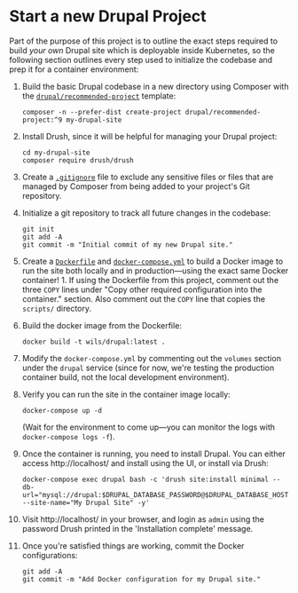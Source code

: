 # Start a new Drupal Project

Part of the purpose of this project is to outline the exact steps required to build _your own_ Drupal site which is deployable inside Kubernetes, so the following section outlines every step used to initialize the codebase and prep it for a container environment:

  1. Build the basic Drupal codebase in a new directory using Composer with the [`drupal/recommended-project`](https://www.drupal.org/docs/develop/using-composer/using-composer-to-install-drupal-and-manage-dependencies#s-using-drupalrecommended-project) template:

     ```
     composer -n --prefer-dist create-project drupal/recommended-project:^9 my-drupal-site
     ```

  1. Install Drush, since it will be helpful for managing your Drupal project:

     ```
     cd my-drupal-site
     composer require drush/drush
     ```

  1. Create a [`.gitignore`](../.gitignore) file to exclude any sensitive files or files that are managed by Composer from being added to your project's Git repository.

  1. Initialize a git repository to track all future changes in the codebase:

     ```
     git init
     git add -A
     git commit -m "Initial commit of my new Drupal site."
     ```

  1. Create a [`Dockerfile`](../Dockerfile) and [`docker-compose.yml`](../docker-compose.yml) to build a Docker image to run the site both locally and in production—using the exact same Docker container!
    1. If using the Dockerfile from this project, comment out the three `COPY` lines under "Copy other required configuration into the container." section. Also comment out the `COPY` line that copies the `scripts/` directory.
  1. Build the docker image from the Dockerfile:

     ```
     docker build -t wils/drupal:latest .
     ```

  1. Modify the `docker-compose.yml` by commenting out the `volumes` section under the `drupal` service (since for now, we're testing the production container build, not the local development environment).
  1. Verify you can run the site in the container image locally:

     ```
     docker-compose up -d
     ```

     (Wait for the environment to come up—you can monitor the logs with `docker-compose logs -f`).

  1. Once the container is running, you need to install Drupal. You can either access http://localhost/ and install using the UI, or install via Drush:

     ```
     docker-compose exec drupal bash -c 'drush site:install minimal --db-url="mysql://drupal:$DRUPAL_DATABASE_PASSWORD@$DRUPAL_DATABASE_HOST/drupal" --site-name="My Drupal Site" -y'
     ```

  1. Visit http://localhost/ in your browser, and login as `admin` using the password Drush printed in the 'Installation complete' message.
  1. Once you're satisfied things are working, commit the Docker configurations:

     ```
     git add -A
     git commit -m "Add Docker configuration for my Drupal site."
     ```
